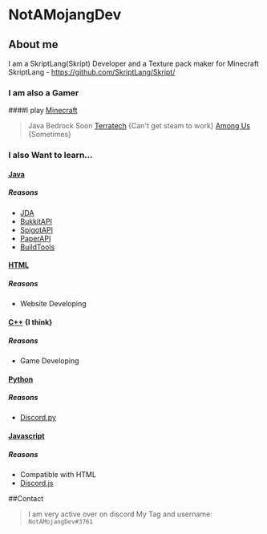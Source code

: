 # NotAMojangDev

## About me
I am a SkriptLang(Skript) Developer and a Texture pack maker for Minecraft
SkriptLang - https://github.com/SkriptLang/Skript/

### I am also a Gamer
####I play
[Minecraft](https://minecraft.net/)
> Java
> Bedrock Soon
[Terratech](https://terratechgame.com/) {Can't get steam to work}
[Among Us](https://www.innersloth.com/games/among-us/) {Sometimes}

### I also Want to learn...
#### [Java](https://java.com/)
##### Reasons
- [JDA](https://github.com/DV8FromTheWorld/JDA)
- [BukkitAPI](https://hub.spigotmc.org/javadocs/bukkit/)
- [SpigotAPI](https://hub.spigotmc.org/nexus/content/repositories/snapshots/org/spigotmc/spigot-api/)
- [PaperAPI](https://papermc.io/javadocs/paper/1.16/)
- [BuildTools](https://hub.spigotmc.org/jenkins/job/BuildTools/)
#### [HTML](https://HTML.com/)
##### Reasons
- Website Developing
#### [C++](https://isocpp.org/) {I think}
##### Reasons
- Game Developing
#### [Python](https://python.org/)
##### Reasons
- [Discord.py](https://discordpy.readthedocs.io/en/stable/#)
#### [Javascript](https://javascript.com/)
##### Reasons
- Compatible with HTML
- [Discord.js](https://discord.js.org/)

##Contact
> I am very active over on discord
> My Tag and username: `NotAMojangDev#3761`

